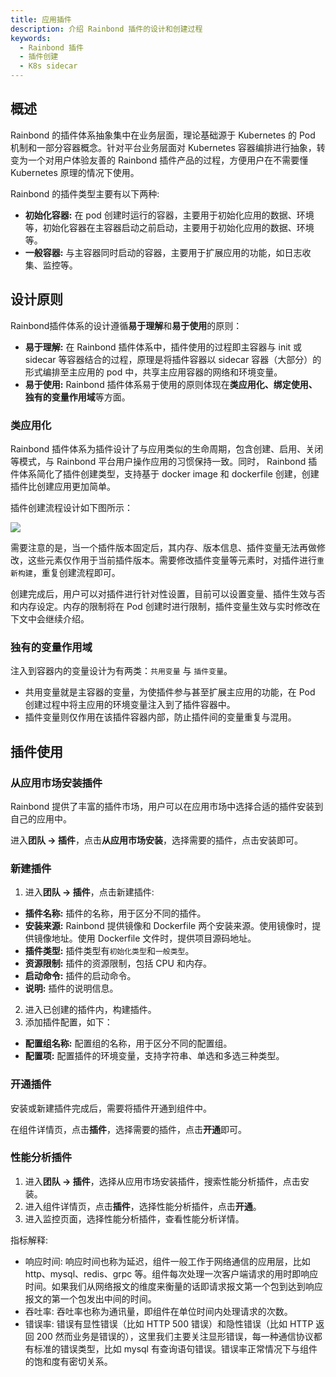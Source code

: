 ```yaml
---
title: 应用插件
description: 介绍 Rainbond 插件的设计和创建过程
keywords:
  - Rainbond 插件
  - 插件创建
  - K8s sidecar
---
```


## 概述

Rainbond 的插件体系抽象集中在业务层面，理论基础源于 Kubernetes 的 Pod 机制和一部分容器概念。针对平台业务层面对 Kubernetes 容器编排进行抽象，转变为一个对用户体验友善的 Rainbond 插件产品的过程，方便用户在不需要懂 Kubernetes 原理的情况下使用。

Rainbond 的插件类型主要有以下两种:

- **初始化容器:** 在 pod 创建时运行的容器，主要用于初始化应用的数据、环境等，初始化容器在主容器启动之前启动，主要用于初始化应用的数据、环境等。
- **一般容器:** 与主容器同时启动的容器，主要用于扩展应用的功能，如日志收集、监控等。

## 设计原则

Rainbond插件体系的设计遵循**易于理解**和**易于使用**的原则：

- **易于理解:** 在 Rainbond 插件体系中，插件使用的过程即主容器与 init 或 sidecar 等容器结合的过程，原理是将插件容器以 sidecar 容器（大部分）的形式编排至主应用的 pod 中，共享主应用容器的网络和环境变量。
- **易于使用:** Rainbond 插件体系易于使用的原则体现在**类应用化、绑定使用、独有的变量作用域**等方面。

### 类应用化

Rainbond 插件体系为插件设计了与应用类似的生命周期，包含创建、启用、关闭等模式，与 Rainbond 平台用户操作应用的习惯保持一致。同时， Rainbond 插件体系简化了插件创建类型，支持基于 docker image 和 dockerfile 创建，创建插件比创建应用更加简单。

插件创建流程设计如下图所示：

![](/docs/app-guide/plugin-create-process.png)

需要注意的是，当一个插件版本固定后，其内存、版本信息、插件变量无法再做修改，这些元素仅作用于当前插件版本。需要修改插件变量等元素时，对插件进行`重新构建`，重复创建流程即可。

创建完成后，用户可以对插件进行针对性设置，目前可以设置变量、插件生效与否和内存设定。内存的限制将在 Pod 创建时进行限制，插件变量生效与实时修改在下文中会继续介绍。

### 独有的变量作用域

注入到容器内的变量设计为有两类：`共用变量` 与 `插件变量`。

- 共用变量就是主容器的变量，为使插件参与甚至扩展主应用的功能，在 Pod 创建过程中将主应用的环境变量注入到了插件容器中。
- 插件变量则仅作用在该插件容器内部，防止插件间的变量重复与混用。

## 插件使用

### 从应用市场安装插件

Rainbond 提供了丰富的插件市场，用户可以在应用市场中选择合适的插件安装到自己的应用中。

进入**团队 -> 插件**，点击**从应用市场安装**，选择需要的插件，点击安装即可。

### 新建插件

1. 进入**团队 -> 插件**，点击新建插件:

- **插件名称:** 插件的名称，用于区分不同的插件。
- **安装来源:** Rainbond 提供镜像和 Dockerfile 两个安装来源。使用镜像时，提供镜像地址。使用 Dockerfile 文件时，提供项目源码地址。
- **插件类型:** 插件类型有`初始化类型`和`一般类型`。
- **资源限制:** 插件的资源限制，包括 CPU 和内存。
- **启动命令:** 插件的启动命令。
- **说明:** 插件的说明信息。

2. 进入已创建的插件内，构建插件。
3. 添加插件配置，如下：

- **配置组名称:** 配置组的名称，用于区分不同的配置组。
- **配置项:** 配置插件的环境变量，支持字符串、单选和多选三种类型。

### 开通插件

安装或新建插件完成后，需要将插件开通到组件中。

在组件详情页，点击**插件**，选择需要的插件，点击**开通**即可。

### 性能分析插件

1. 进入**团队 -> 插件**，选择从应用市场安装插件，搜索性能分析插件，点击安装。
2. 进入组件详情页，点击**插件**，选择性能分析插件，点击**开通**。
3. 进入监控页面，选择性能分析插件，查看性能分析详情。

指标解释:

- 响应时间: 响应时间也称为延迟，组件一般工作于网络通信的应用层，比如 http、mysql、redis、grpc 等。组件每次处理一次客户端请求的用时即响应时间。如果我们从网络报文的维度来衡量的话即请求报文第一个包到达到响应报文的第一个包发出中间的时间。
- 吞吐率: 吞吐率也称为通讯量，即组件在单位时间内处理请求的次数。
- 错误率: 错误有显性错误（比如 HTTP 500 错误）和隐性错误（比如 HTTP 返回 200 然而业务是错误的），这里我们主要关注显形错误，每一种通信协议都有标准的错误类型，比如 mysql 有查询语句错误。错误率正常情况下与组件的饱和度有密切关系。
